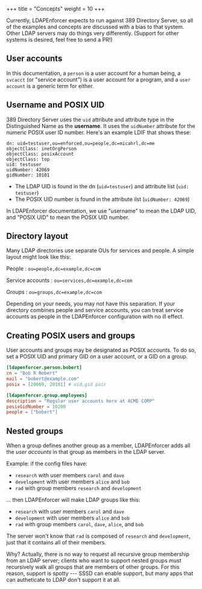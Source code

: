 +++
title = "Concepts"
weight = 10
+++

Currently, LDAPEnforcer expects to run against 389 Directory Server,
so all of the examples and concepts are discussed with a bias to that system.
Other LDAP servers may do things very differently.
(Support for other systems is desired, feel free to send a PR!)

## User accounts

In this documentation,
a `person` is a user account for a human being,
a `svcacct` (or "service account") is a user account for a program,
and a `user account` is a generic term for either.

## Username and POSIX UID

389 Directory Server uses the `uid` attribute and attribute type in the Distinguished Name as the **username**.
It uses the `uidNumber` attribute for the numeric POSIX user ID number.
Here's an example LDIF that shows these:

```ldif
dn: uid=testuser,ou=enforced,ou=people,dc=micahrl,dc=me
objectClass: inetOrgPerson
objectClass: posixAccount
objectClass: top
uid: testuser
uidNumber: 42069
gidNumber: 10101
```

* The LDAP UID is found in the dn (`uid=testuser`) and attribute list (`uid: testuser`)
* The POSIX UID number is found in the attribute ilst (`uidNumber: 42069`)

In LDAPEnforcer documentation, we use "username" to mean the LDAP UID,
and "POSIX UID" to mean the POSIX UID number.

## Directory layout

Many LDAP directories use separate OUs for services and people.
A simple layout might look like this:

People
:   `ou=people,dc=example,dc=com`

Service accounts
:   `ou=services,dc=example,dc=com`

Groups
:   `ou=groups,dc=example,dc=com`

Depending on your needs, you may not have this separation.
If your directory combines people and service accounts,
you can treat service accounts as people in the LDAPEnforcer configuration with no ill effect.

## Creating POSIX users and groups

User accounts and groups may be designated as POSIX accounts.
To do so, set a POSIX UID and primary GID on a user account,
or a GID on a group.

```toml
[ldapenforcer.person.bobert]
cn = "Bob R Robert"
mail = "bobert@example.com"
posix = [20069, 20101] # uid,gid pair

[ldapenforcer.group.employees]
description = "Regular user accounts here at ACME CORP"
posixGidNumber = 10200
people = ["bobert"]
```

## Nested groups

When a group defines another group as a member,
LDAPEnforcer adds all the *user accounts* in that group as members in the LDAP server.

Example: if the config files have:

* `research` with user members `carol` and `dave`
* `development` with user members `alice` and `bob`
* `rad` with group members `research` and `development`

... then LDAPEnforcer will make LDAP groups like this:

* `research` with user members `carol` and `dave`
* `development` with user members `alice` and `bob`
* `rad` with group members `carol`, `dave`, `alice`, and `bob`

The server won't know that `rad` is composed of `research` and `development`,
just that it contains all of their members.

Why?
Actually, there is no way to request all recursive group membership from an LDAP server;
clients who want to support nested groups must
recursively walk all groups that are members of other groups.
For this reason, support is spotty ---
SSSD can enable support,
but many apps that can autheticate to LDAP don't support it at all.
